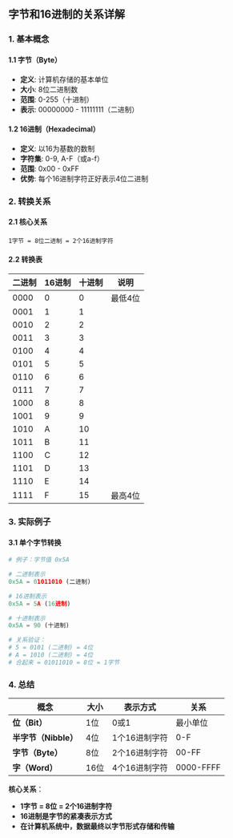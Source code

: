 ## 字节和16进制的关系详解

### 1. 基本概念

#### 1.1 字节（Byte）
- **定义**: 计算机存储的基本单位
- **大小**: 8位二进制数
- **范围**: 0-255（十进制）
- **表示**: 00000000 - 11111111（二进制）

#### 1.2 16进制（Hexadecimal）
- **定义**: 以16为基数的数制
- **字符集**: 0-9, A-F（或a-f）
- **范围**: 0x00 - 0xFF
- **优势**: 每个16进制字符正好表示4位二进制

### 2. 转换关系

#### 2.1 核心关系
```
1字节 = 8位二进制 = 2个16进制字符
```

#### 2.2 转换表
| 二进制 | 16进制 | 十进制 | 说明 |
|--------|--------|--------|------|
| 0000 | 0 | 0 | 最低4位 |
| 0001 | 1 | 1 | |
| 0010 | 2 | 2 | |
| 0011 | 3 | 3 | |
| 0100 | 4 | 4 | |
| 0101 | 5 | 5 | |
| 0110 | 6 | 6 | |
| 0111 | 7 | 7 | |
| 1000 | 8 | 8 | |
| 1001 | 9 | 9 | |
| 1010 | A | 10 | |
| 1011 | B | 11 | |
| 1100 | C | 12 | |
| 1101 | D | 13 | |
| 1110 | E | 14 | |
| 1111 | F | 15 | 最高4位 |

### 3. 实际例子

#### 3.1 单个字节转换
```python
# 例子：字节值 0x5A

# 二进制表示
0x5A = 01011010 (二进制)

# 16进制表示  
0x5A = 5A (16进制)

# 十进制表示
0x5A = 90 (十进制)

# 关系验证：
# 5 = 0101 (二进制) = 4位
# A = 1010 (二进制) = 4位  
# 合起来 = 01011010 = 8位 = 1字节
```



### 4. 总结

| 概念 | 大小 | 表示方式 | 关系 |
|------|------|----------|------|
| **位（Bit）** | 1位 | 0或1 | 最小单位 |
| **半字节（Nibble）** | 4位 | 1个16进制字符 | 0-F |
| **字节（Byte）** | 8位 | 2个16进制字符 | 00-FF |
| **字（Word）** | 16位 | 4个16进制字符 | 0000-FFFF |

**核心关系**：
- **1字节 = 8位 = 2个16进制字符**
- **16进制是字节的紧凑表示方式**
- **在计算机系统中，数据最终以字节形式存储和传输**